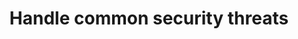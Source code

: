 ---
title: Handle common security threats
description: Find out what Platform.sh has to offer to protect your site against malicious activities.
---